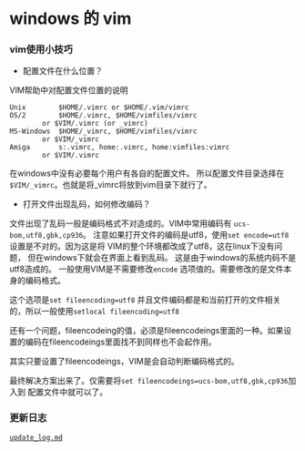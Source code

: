 # windows 的 vim

### vim使用小技巧

* 配置文件在什么位置？

VIM帮助中对配置文件位置的说明

    Unix		$HOME/.vimrc or $HOME/.vim/vimrc
    OS/2		$HOME/.vimrc, $HOME/vimfiles/vimrc
            or $VIM/.vimrc (or _vimrc)
    MS-Windows	$HOME/_vimrc, $HOME/vimfiles/vimrc
            or $VIM/_vimrc
    Amiga		s:.vimrc, home:.vimrc, home:vimfiles:vimrc
            or $VIM/.vimrc

在windows中没有必要每个用户有各自的配置文件。
所以配置文件目录选择在`$VIM/_vimrc`。也就是将_vimrc将放到vim目录下就行了。

* 打开文件出现乱码，如何修改编码？

文件出现了乱码一般是编码格式不对造成的。VIM中常用编码有
`ucs-bom,utf8,gbk,cp936`。
注意如果打开文件的编码是utf8，使用`set encode=utf8`设置是不对的。因为这是将
VIM的整个环境都改成了utf8，这在linux下没有问题， 但在windows下就会在界面上看到乱码。
这是由于windows的系统内码不是utf8造成的。
一般使用VIM是不需要修改`encode` 选项值的。需要修改的是文件本身的编码格式。

这个选项是`set fileencoding=utf8` 
并且文件编码都是和当前打开的文件相关的，所以一般使用`setlocal fileencoding=utf8`

还有一个问题，fileencodeing的值，必须是fileencodeings里面的一种。如果设置的编码在fileencodeings里面找不到同样也不会起作用。

其实只要设置了fileencodeings，VIM是会自动判断编码格式的。

最终解决方案出来了。仅需要将`set fileencodeings=ucs-bom,utf8,gbk,cp936`加入到
配置文件中就可以了。

### 更新日志

[`update_log.md`](update_log.md)
